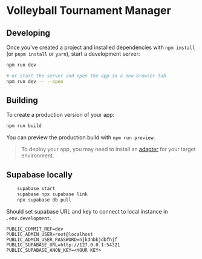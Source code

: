 # Volleyball Tournament Manager

## Developing

Once you've created a project and installed dependencies with `npm install` (or `pnpm install` or `yarn`), start a development server:

```bash
npm run dev

# or start the server and open the app in a new browser tab
npm run dev -- --open
```

## Building

To create a production version of your app:

```bash
npm run build
```

You can preview the production build with `npm run preview`.

> To deploy your app, you may need to install an [adapter](https://kit.svelte.dev/docs/adapters) for your target environment.

## Supabase locally

```bash
    supabase start
    supabase npx supabase link
    npx supabase db pull
```

Should set supabase URL and key to connect to local instance in `.env.development`.

```
PUBLIC_COMMIT_REF=dev
PUBLIC_ADMIN_USER=root@localhost
PUBLIC_ADMIN_USER_PASSWORD=njkdnbkjdbfhjf
PUBLIC_SUPABASE_URL=http://127.0.0.1:54321
PUBLIC_SUPABASE_ANON_KEY=<YOUR KEY>
```
